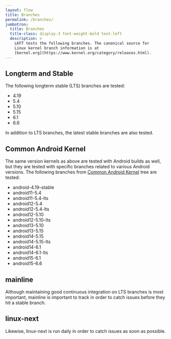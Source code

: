 ```yaml
---
layout: flow
title: Branches
permalink: /branches/
jumbotron:
  title: Branches
  title-class: display-3 font-weight-bold text-left
  description: >
    LKFT tests the following branches. The canonical source for
    Linux kernel branch information is at
    [kernel.org](https://www.kernel.org/category/releases.html).
---
```


## Longterm and Stable

The following longterm stable (LTS) branches are tested:

- 4.19
- 5.4
- 5.10
- 5.15
- 6.1
- 6.6

In addition to LTS branches, the latest stable branches are also tested.

## Common Android Kernel

The same version kernels as above are tested with Android builds as well,
but they are tested with specific branches related to various Android versions.
The following branches from
[Common Android Kernel](https://android.googlesource.com/kernel/common/) tree are
tested:

- android-4.19-stable
- android11-5.4
- android11-5.4-lts
- android12-5.4
- android12-5.4-lts
- android12-5.10
- android12-5.10-lts
- android13-5.10
- android13-5.15
- android14-5.15
- android14-5.15-lts
- android14-6.1
- android14-6.1-lts
- android15-6.1
- android15-6.6

## mainline

Although maintaining good continuous integration on LTS branches is most
important, mainline is important to track in order to catch issues before they
hit a stable branch.

## linux-next

Likewise, linux-next is run daily in order to catch issues as soon as possible.

